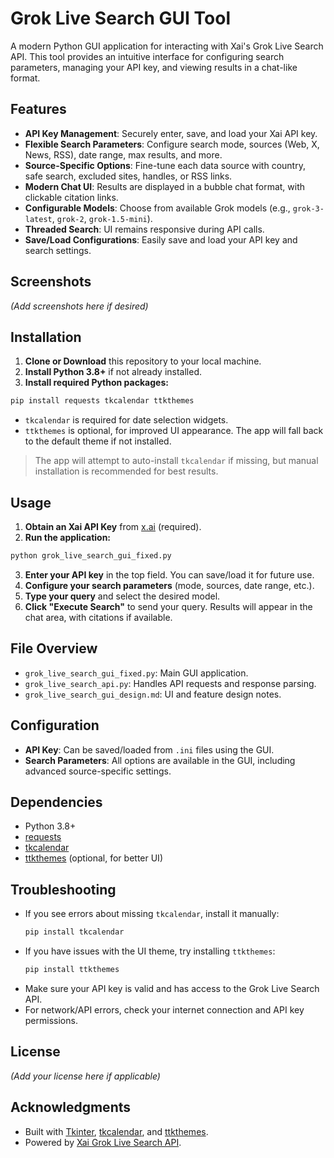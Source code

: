 # Grok Live Search GUI Tool

A modern Python GUI application for interacting with Xai's Grok Live Search API. This tool provides an intuitive interface for configuring search parameters, managing your API key, and viewing results in a chat-like format.

## Features
- **API Key Management**: Securely enter, save, and load your Xai API key.
- **Flexible Search Parameters**: Configure search mode, sources (Web, X, News, RSS), date range, max results, and more.
- **Source-Specific Options**: Fine-tune each data source with country, safe search, excluded sites, handles, or RSS links.
- **Modern Chat UI**: Results are displayed in a bubble chat format, with clickable citation links.
- **Configurable Models**: Choose from available Grok models (e.g., `grok-3-latest`, `grok-2`, `grok-1.5-mini`).
- **Threaded Search**: UI remains responsive during API calls.
- **Save/Load Configurations**: Easily save and load your API key and search settings.

## Screenshots
*(Add screenshots here if desired)*

## Installation

1. **Clone or Download** this repository to your local machine.
2. **Install Python 3.8+** if not already installed.
3. **Install required Python packages:**

```bash
pip install requests tkcalendar ttkthemes
```

- `tkcalendar` is required for date selection widgets.
- `ttkthemes` is optional, for improved UI appearance. The app will fall back to the default theme if not installed.

> The app will attempt to auto-install `tkcalendar` if missing, but manual installation is recommended for best results.

## Usage

1. **Obtain an Xai API Key** from [x.ai](https://x.ai/) (required).
2. **Run the application:**

```bash
python grok_live_search_gui_fixed.py
```

3. **Enter your API key** in the top field. You can save/load it for future use.
4. **Configure your search parameters** (mode, sources, date range, etc.).
5. **Type your query** and select the desired model.
6. **Click "Execute Search"** to send your query. Results will appear in the chat area, with citations if available.

## File Overview
- `grok_live_search_gui_fixed.py`: Main GUI application.
- `grok_live_search_api.py`: Handles API requests and response parsing.
- `grok_live_search_gui_design.md`: UI and feature design notes.

## Configuration
- **API Key**: Can be saved/loaded from `.ini` files using the GUI.
- **Search Parameters**: All options are available in the GUI, including advanced source-specific settings.

## Dependencies
- Python 3.8+
- [requests](https://pypi.org/project/requests/)
- [tkcalendar](https://pypi.org/project/tkcalendar/)
- [ttkthemes](https://pypi.org/project/ttkthemes/) (optional, for better UI)

## Troubleshooting
- If you see errors about missing `tkcalendar`, install it manually:
  ```bash
  pip install tkcalendar
  ```
- If you have issues with the UI theme, try installing `ttkthemes`:
  ```bash
  pip install ttkthemes
  ```
- Make sure your API key is valid and has access to the Grok Live Search API.
- For network/API errors, check your internet connection and API key permissions.

## License
*(Add your license here if applicable)*

## Acknowledgments
- Built with [Tkinter](https://docs.python.org/3/library/tkinter.html), [tkcalendar](https://github.com/j4321/tkcalendar), and [ttkthemes](https://github.com/RedFantom/ttkthemes).
- Powered by [Xai Grok Live Search API](https://x.ai/). 